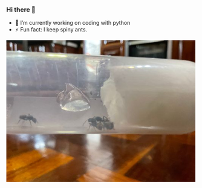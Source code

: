 ### Hi there 👋 

- 🔭 I’m currently working on coding with python
- ⚡ Fun fact: I keep spiny ants. 

![image](/IMG_0077.jpg)

<!--

**joshua-park-tech/Joshua-park-tech** is a ✨ _special_ ✨ repository because its `README.md` (this file) appears on your GitHub profile.

Here are some ideas to get you started:




-->
